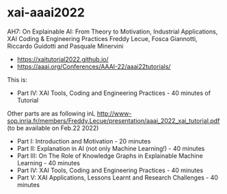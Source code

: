 # xai-aaai2022

AH7: On Explainable AI: From Theory to Motivation, Industrial Applications, XAI Coding & Engineering Practices
Freddy Lecue, Fosca Giannotti, Riccardo Guidotti and Pasquale Minervini
  - https://xaitutorial2022.github.io/
  - https://aaai.org/Conferences/AAAI-22/aaai22tutorials/

This is: 
  - Part IV: XAI Tools, Coding and Engineering Practices - 40 minutes of Tutorial

Other parts are as following inL http://www-sop.inria.fr/members/Freddy.Lecue/presentation/aaai_2022_xai_tutorial.pdf (to be available on Feb.22 2022)

- Part I: Introduction and Motivation - 20 minutes 
- Part II: Explanation in AI (not only Machine Learning!) - 40 minutes 
- Part III: On The Role of Knowledge Graphs in Explainable Machine Learning - 40 minutes
- Part IV: XAI Tools, Coding and Engineering Practices - 40 minutes
- Part V: XAI Applications, Lessons Learnt and Research Challenges - 40 minutes

